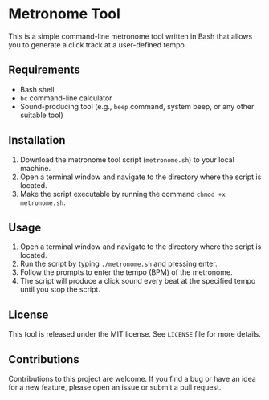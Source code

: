 # Metronome Tool

This is a simple command-line metronome tool written in Bash that allows you to generate a click track at a user-defined tempo.

## Requirements

- Bash shell
- `bc` command-line calculator
- Sound-producing tool (e.g., `beep` command, system beep, or any other suitable tool)

## Installation

1. Download the metronome tool script (`metronome.sh`) to your local machine.
2. Open a terminal window and navigate to the directory where the script is located.
3. Make the script executable by running the command `chmod +x metronome.sh`.

## Usage

1. Open a terminal window and navigate to the directory where the script is located.
2. Run the script by typing `./metronome.sh` and pressing enter.
3. Follow the prompts to enter the tempo (BPM) of the metronome.
4. The script will produce a click sound every beat at the specified tempo until you stop the script.

## License

This tool is released under the MIT license. See `LICENSE` file for more details.

## Contributions

Contributions to this project are welcome. If you find a bug or have an idea for a new feature, please open an issue or submit a pull request.
